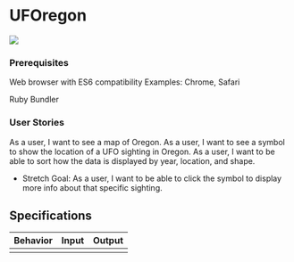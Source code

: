 # UFOregon
![](https://media.giphy.com/media/VbmYpyiGXt2AU/giphy.gif)
<!--PROJECT DESCRIPTION HERE-->

### Prerequisites

Web browser with ES6 compatibility
Examples: Chrome, Safari

Ruby
Bundler

### User Stories

As a user, I want to see a map of Oregon.
As a user, I want to see a symbol to show the location of a UFO sighting in Oregon.
As a user, I want to be able to sort how the data is displayed by year, location, and shape.

- Stretch Goal:
As a user, I want to be able to click the symbol to display more info about that specific sighting.

## Specifications

| Behavior | Input | Output |
|----------|:-----:|:------:|
|  |  |  |
